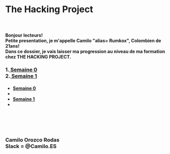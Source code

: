 <h1>The Hacking Project</h1>
<br/>
<h4>Bonjour lecteurs! <br/>
Petite presentation, je m'appelle Camilo "alias= Rumkox", Colombien de 21ans!
<br/>
Dans ce dossier, je vais laisser ma progression au niveau de ma formation chez THE HACKING PROJECT. 
<br/>
</h4>
<h3>1.<a href="https://github.com/rumkox/TheHackingProject2018/tree/master/semaine0">  Semaine 0</a><br/>
2.<a href="https://github.com/rumkox/TheHackingProject2018/tree/master/semaine1">  Semaine 1</a></h3>

<h4><ul>
	<li><a href="https://github.com/rumkox/TheHackingProject2018/tree/master/semaine0"> Semaine 0</a><li/>
	<li><a href="https://github.com/rumkox/TheHackingProject2018/tree/master/semaine1"> Semaine 1</a><li/>
	</ul>
</h4>



<br/><br/><br/>
<h3> Camilo Orozco Rodas<br/>
Slack = @Camilo.ES <br/>
